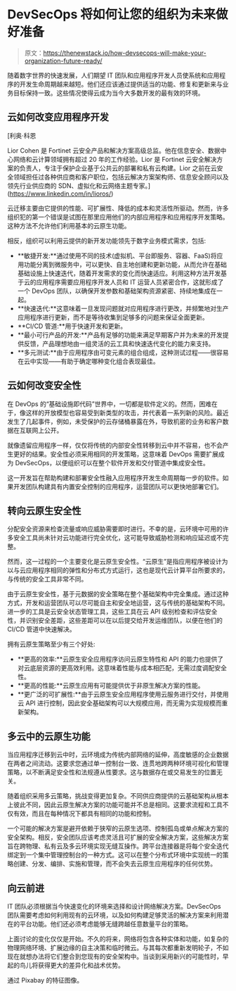 # DevSecOps 将如何让您的组织为未来做好准备

> 原文：<https://thenewstack.io/how-devsecops-will-make-your-organization-future-ready/>

随着数字世界的快速发展，人们期望 IT 团队和应用程序开发人员使系统和应用程序的开发生命周期越来越短。他们还应该通过提供适当的功能、修复和更新来与业务目标保持一致。这些情况使得云成为当今大多数开发的最有效的环境。

## 云如何改变应用程序开发

 [利奥·科恩

Lior Cohen 是 Fortinet 云安全产品和解决方案高级总监。他在信息安全、数据中心网络和云计算领域拥有超过 20 年的工作经验。Lior 是 Fortinet 云安全解决方案的负责人，专注于保护企业基于公共云的部署和私有云构建。Lior 之前在云安全领域担任过各种供应商和客户职位，包括云解决方案架构师、信息安全顾问以及领先行业供应商的 SDN、虚拟化和云网络主题专家。](https://www.linkedin.com/in/lioros/) 

云迁移主要由它提供的性能、可扩展性、降低的成本和灵活性所驱动。然而，许多组织犯的第一个错误是试图在那里应用他们的内部应用程序和应用程序开发策略。这种方法不允许他们利用基本的云原生功能。

相反，组织可以利用云提供的新开发功能领先于数字业务模式需求，包括:

*   **敏捷开发:**通过使用不同的技术(虚拟机、平台即服务、容器、FaaS)将应用功能分离到微服务中，可以更快、自主地创建和更新功能，从而允许在基础基础设施上快速迭代，随着开发需求的变化而快速适应。利用这种方法开发基于云的应用程序需要应用程序开发人员和 IT 运营人员紧密合作，这就形成了一个 DevOps 团队，以确保开发参数和基础架构资源紧密、持续地集成在一起。
*   **快速迭代:**这意味着一旦发现问题就对应用程序进行更改，并频繁地对生产应用程序进行更新，而不是等待收集到足够多的问题来保证全面更新。
*   **CI/CD 管道:**用于快速开发和更新。
*   **最小可行产品的开发:**产品有足够的功能来满足早期客户并为未来的开发提供反馈，产品理想地由一组灵活的云工具和快速迭代变化的能力来支持。
*   **多元测试:**由于应用程序由可变元素的组合组成，这种测试过程——很容易在云中实现——有助于确定哪种变化组合表现最佳。

## 云如何改变安全性

在 DevOps 的“基础设施即代码”世界中，一切都是软件定义的。然而，困难在于，像这样的开放模型也容易受到新类型的攻击，并代表着一系列新的风险。最近发生了几起事件，例如，未受保护的云存储桶暴露在外，导致机密的业务和客户数据在互联网上公开。

就像遗留应用程序一样，仅仅将传统的内部安全性转移到云中并不容易，也不会产生更好的结果。安全性必须采用相同的开发策略，这意味着 DevOps 需要扩展成为 DevSecOps，以便组织可以在整个软件开发和交付管道中集成安全性。

这一开发旨在帮助构建和部署安全性融入应用程序开发生命周期每一步的软件。如果开发团队构建具有内置安全控制的应用程序，运营团队可以更快地部署它们。

## 转向云原生安全性

分配安全资源来检查流量或响应威胁需要即时进行。不幸的是，云环境中可用的许多安全工具尚未针对云功能进行完全优化，这可能导致威胁检测和响应延迟或不完整。

然而，这一过程的一个主要变化是云原生安全性。“云原生”是指应用程序被设计为以与云应用程序相同的弹性和分布式方式运行，这也是现代云计算平台所要求的，与传统的安全工具非常不同。

由于云原生安全性，基于元数据的安全策略在整个基础架构中完全集成。通过这种方式，开发和运营团队可以尽可能自主和安全地运营，这与传统的基础架构不同。进一步的工具是云安全状态管理工具，这些工具在云 API 级别检查和评估安全性，并识别安全差距，这些差距可以在以后提交给开发运维团队，以便在他们的 CI/CD 管道中快速解决。

拥有云原生策略至少有三个好处:

*   **更高的效率:**云原生安全应用程序访问云原生特性和 API 的能力也提供了对云底层资源的更高效利用。这意味着性能与成本相匹配，无需过度调配安全性。
*   **更高的性能:**云原生应用有可能提供优于非原生解决方案的性能。
*   **更广泛的可扩展性:**由于云原生安全应用程序使用云服务进行交付，并使用云 API 进行控制，因此安全基础架构可以大规模应用，而无需为实现规模而重新架构。

## 多云中的云原生功能

当应用程序迁移到云中时，云环境成为传统内部网络的延伸，高度敏感的企业数据在两者之间流动。这要求您通过单一控制台一致、连贯地跨两种环境可视化和管理策略，以不断满足安全性和法规遵从性要求。这与数据存在或交易发生的位置无关。

随着组织采用多云策略，挑战变得更加复杂。不同供应商提供的云基础架构从根本上彼此不同，因此云原生解决方案的功能可能并不总是相同。这要求流程和工具不仅有效，而且在每种情况下都具有相同的功能和控制。

一个可能的解决方案是避开依赖于狭窄的云原生选项、控制孤岛或单点解决方案的安全架构。相反，安全团队应该考虑灵活且可扩展的安全解决方案，这些解决方案旨在跨物理、私有云及多云环境实现无缝互操作。跨平台连接器是将每个安全迭代绑定到一个集中管理控制台的一种方式。这可以在整个分布式环境中实现统一的策略创建、分发、编排、实施和管理，而不会失去云原生应用程序的任何优势。

## 向云前进

IT 团队必须根据当今快速变化的环境来选择和设计网络解决方案。DevSecOps 团队需要考虑如何利用现有的云环境，以及如何构建足够灵活的解决方案来利用潜在的平台功能。他们还必须考虑能够无缝跨越任意数量平台的策略。

上面讨论的变化仅仅是开始。不久的将来，网络将包含各种实体和功能，如复杂的物理网络环境、扩展边缘的自主决策和临时微云。与其每次都重新发明轮子，不如现在就想办法将它们整合到您现有的安全架构中。当谈到采用新兴的可能性时，早起的鸟儿将获得更大的差异化和战术优势。

通过 Pixabay 的特征图像。

<svg xmlns:xlink="http://www.w3.org/1999/xlink" viewBox="0 0 68 31" version="1.1"><title>Group</title> <desc>Created with Sketch.</desc></svg>